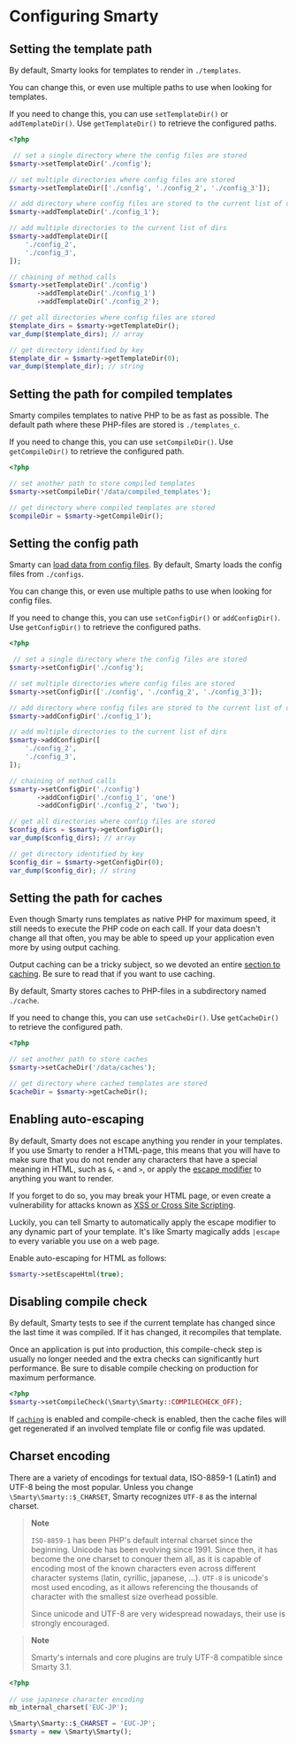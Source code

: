 # Configuring Smarty

## Setting the template path
By default, Smarty looks for templates to render in `./templates`.

You can change this, or even use multiple paths to use when looking for templates.

If you need to change this, you can use `setTemplateDir()` or `addTemplateDir()`.
Use `getTemplateDir()` to retrieve the configured paths.

```php
<?php

 // set a single directory where the config files are stored
$smarty->setTemplateDir('./config');

// set multiple directories where config files are stored
$smarty->setTemplateDir(['./config', './config_2', './config_3']);

// add directory where config files are stored to the current list of dirs
$smarty->addTemplateDir('./config_1');

// add multiple directories to the current list of dirs
$smarty->addTemplateDir([
    './config_2',
    './config_3',
]);

// chaining of method calls
$smarty->setTemplateDir('./config')
       ->addTemplateDir('./config_1')
       ->addTemplateDir('./config_2');

// get all directories where config files are stored
$template_dirs = $smarty->getTemplateDir();
var_dump($template_dirs); // array

// get directory identified by key
$template_dir = $smarty->getTemplateDir(0);
var_dump($template_dir); // string
```

## Setting the path for compiled templates
Smarty compiles templates to native PHP to be as fast as possible.
The default path where these PHP-files are stored is `./templates_c`.

If you need to change this, you can use `setCompileDir()`.
Use `getCompileDir()` to retrieve the configured path.

```php
<?php

// set another path to store compiled templates
$smarty->setCompileDir('/data/compiled_templates');

// get directory where compiled templates are stored
$compileDir = $smarty->getCompileDir();
```


## Setting the config path
Smarty can [load data from config files](./variables/config-files.md).
By default, Smarty loads the config files from `./configs`.

You can change this, or even use multiple paths to use when looking for config files.

If you need to change this, you can use `setConfigDir()` or `addConfigDir()`.
Use `getConfigDir()` to retrieve the configured paths.

```php
<?php

 // set a single directory where the config files are stored
$smarty->setConfigDir('./config');

// set multiple directories where config files are stored
$smarty->setConfigDir(['./config', './config_2', './config_3']);

// add directory where config files are stored to the current list of dirs
$smarty->addConfigDir('./config_1');

// add multiple directories to the current list of dirs
$smarty->addConfigDir([
    './config_2',
    './config_3',
]);

// chaining of method calls
$smarty->setConfigDir('./config')
       ->addConfigDir('./config_1', 'one')
       ->addConfigDir('./config_2', 'two');

// get all directories where config files are stored
$config_dirs = $smarty->getConfigDir();
var_dump($config_dirs); // array

// get directory identified by key
$config_dir = $smarty->getConfigDir(0);
var_dump($config_dir); // string
```

## Setting the path for caches
Even though Smarty runs templates as native PHP for maximum speed, it still needs to 
execute the PHP code on each call. If your data doesn't change all that often, you
may be able to speed up your application even more by using output caching.

Output caching can be a tricky subject, so we devoted an entire [section to caching](./caching/basics.md).
Be sure to read that if you want to use caching.

By default, Smarty stores caches to PHP-files in a subdirectory named `./cache`.

If you need to change this, you can use `setCacheDir()`.
Use `getCacheDir()` to retrieve the configured path.

```php
<?php

// set another path to store caches
$smarty->setCacheDir('/data/caches');

// get directory where cached templates are stored
$cacheDir = $smarty->getCacheDir();
```

## Enabling auto-escaping
By default, Smarty does not escape anything you render in your templates. If you use
Smarty to render a HTML-page, this means that you will have to make sure that you do
not render any characters that have a special meaning in HTML, such as `&`, `<` and `>`,
or apply the [escape modifier](../designers/language-modifiers/language-modifier-escape.md) 
to anything you want to render.

If you forget to do so, you may break your HTML page, or even create a vulnerability for 
attacks known as [XSS or Cross Site Scripting](https://cheatsheetseries.owasp.org/cheatsheets/Cross_Site_Scripting_Prevention_Cheat_Sheet.html).

Luckily, you can tell Smarty to automatically apply the escape modifier to any dynamic part of your template.
It's like Smarty magically adds `|escape` to every variable you use on a web page.

Enable auto-escaping for HTML as follows:
```php
$smarty->setEscapeHtml(true);
```

## Disabling compile check
By default, Smarty tests to see if the
current template has changed since the last time
it was compiled. If it has changed, it recompiles that template. 

Once an application is put into production, this compile-check step 
is usually no longer needed and the extra checks can significantly hurt performance. 
Be sure to disable compile checking on production for maximum performance. 
```php
<?php
$smarty->setCompileCheck(\Smarty\Smarty::COMPILECHECK_OFF);
```

If [`caching`](./caching/basics.md) is enabled and compile-check is
enabled, then the cache files will get regenerated if an involved
template file or config file was updated.

## Charset encoding

There are a variety of encodings for textual data, ISO-8859-1 (Latin1)
and UTF-8 being the most popular. Unless you change `\Smarty\Smarty::$_CHARSET`,
Smarty recognizes `UTF-8` as the internal charset.

> **Note**
>
> `ISO-8859-1` has been PHP\'s default internal charset since the
> beginning. Unicode has been evolving since 1991. Since then, it has
> become the one charset to conquer them all, as it is capable of
> encoding most of the known characters even across different character
> systems (latin, cyrillic, japanese, ...). `UTF-8` is unicode\'s most
> used encoding, as it allows referencing the thousands of character
> with the smallest size overhead possible.
>
> Since unicode and UTF-8 are very widespread nowadays, their use is
> strongly encouraged.

> **Note**
>
> Smarty\'s internals and core plugins are truly UTF-8 compatible since
> Smarty 3.1.

```php
<?php
    
// use japanese character encoding
mb_internal_charset('EUC-JP');

\Smarty\Smarty::$_CHARSET = 'EUC-JP';
$smarty = new \Smarty\Smarty();
```
     
